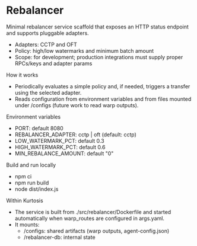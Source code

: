 # Rebalancer

Minimal rebalancer service scaffold that exposes an HTTP status endpoint and supports pluggable adapters.

- Adapters: CCTP and OFT
- Policy: high/low watermarks and minimum batch amount
- Scope: for development; production integrations must supply proper RPCs/keys and adapter params

How it works
- Periodically evaluates a simple policy and, if needed, triggers a transfer using the selected adapter.
- Reads configuration from environment variables and from files mounted under /configs (future work to read warp outputs).

Environment variables
- PORT: default 8080
- REBALANCER_ADAPTER: cctp | oft (default: cctp)
- LOW_WATERMARK_PCT: default 0.3
- HIGH_WATERMARK_PCT: default 0.6
- MIN_REBALANCE_AMOUNT: default "0"

Build and run locally
- npm ci
- npm run build
- node dist/index.js

Within Kurtosis
- The service is built from ./src/rebalancer/Dockerfile and started automatically when warp_routes are configured in args.yaml.
- It mounts:
  - /configs: shared artifacts (warp outputs, agent-config.json)
  - /rebalancer-db: internal state
